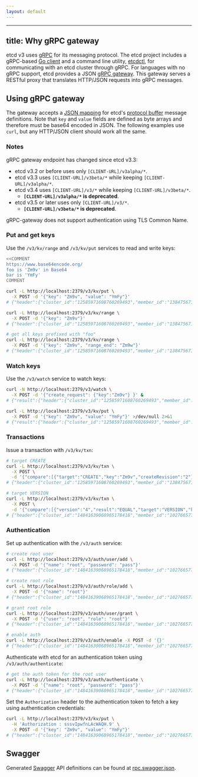 ```yaml
---
layout: default
---
```


---
title: Why gRPC gateway
---

etcd v3 uses [gRPC][grpc] for its messaging protocol. The etcd project includes a gRPC-based [Go client][go-client] and a command line utility, [etcdctl][etcdctl], for communicating with an etcd cluster through gRPC. For languages with no gRPC support, etcd provides a JSON [gRPC gateway][grpc-gateway]. This gateway serves a RESTful proxy that translates HTTP/JSON requests into gRPC messages.

## Using gRPC gateway

The gateway accepts a [JSON mapping][json-mapping] for etcd's [protocol buffer][api-ref] message definitions. Note that `key` and `value` fields are defined as byte arrays and therefore must be base64 encoded in JSON. The following examples use `curl`, but any HTTP/JSON client should work all the same.

### Notes

gRPC gateway endpoint has changed since etcd v3.3:

- etcd v3.2 or before uses only `[CLIENT-URL]/v3alpha/*`.
- etcd v3.3 uses `[CLIENT-URL]/v3beta/*` while keeping `[CLIENT-URL]/v3alpha/*`.
- etcd v3.4 uses `[CLIENT-URL]/v3/*` while keeping `[CLIENT-URL]/v3beta/*`.
  - **`[CLIENT-URL]/v3alpha/*` is deprecated**.
- etcd v3.5 or later uses only `[CLIENT-URL]/v3/*`.
  - **`[CLIENT-URL]/v3beta/*` is deprecated**.

gRPC-gateway does not support authentication using TLS Common Name.

### Put and get keys

Use the `/v3/kv/range` and `/v3/kv/put` services to read and write keys:

```bash
<<COMMENT
https://www.base64encode.org/
foo is 'Zm9v' in Base64
bar is 'YmFy'
COMMENT

curl -L http://localhost:2379/v3/kv/put \
  -X POST -d '{"key": "Zm9v", "value": "YmFy"}'
# {"header":{"cluster_id":"12585971608760269493","member_id":"13847567121247652255","revision":"2","raft_term":"3"}}

curl -L http://localhost:2379/v3/kv/range \
  -X POST -d '{"key": "Zm9v"}'
# {"header":{"cluster_id":"12585971608760269493","member_id":"13847567121247652255","revision":"2","raft_term":"3"},"kvs":[{"key":"Zm9v","create_revision":"2","mod_revision":"2","version":"1","value":"YmFy"}],"count":"1"}

# get all keys prefixed with "foo"
curl -L http://localhost:2379/v3/kv/range \
  -X POST -d '{"key": "Zm9v", "range_end": "Zm9w"}'
# {"header":{"cluster_id":"12585971608760269493","member_id":"13847567121247652255","revision":"2","raft_term":"3"},"kvs":[{"key":"Zm9v","create_revision":"2","mod_revision":"2","version":"1","value":"YmFy"}],"count":"1"}
```

### Watch keys

Use the `/v3/watch` service to watch keys:

```bash
curl -N http://localhost:2379/v3/watch \
  -X POST -d '{"create_request": {"key":"Zm9v"} }' &
# {"result":{"header":{"cluster_id":"12585971608760269493","member_id":"13847567121247652255","revision":"1","raft_term":"2"},"created":true}}

curl -L http://localhost:2379/v3/kv/put \
  -X POST -d '{"key": "Zm9v", "value": "YmFy"}' >/dev/null 2>&1
# {"result":{"header":{"cluster_id":"12585971608760269493","member_id":"13847567121247652255","revision":"2","raft_term":"2"},"events":[{"kv":{"key":"Zm9v","create_revision":"2","mod_revision":"2","version":"1","value":"YmFy"}}]}}
```

### Transactions

Issue a transaction with `/v3/kv/txn`:

```bash
# target CREATE
curl -L http://localhost:2379/v3/kv/txn \
  -X POST \
  -d '{"compare":[{"target":"CREATE","key":"Zm9v","createRevision":"2"}],"success":[{"requestPut":{"key":"Zm9v","value":"YmFy"}}]}'
# {"header":{"cluster_id":"12585971608760269493","member_id":"13847567121247652255","revision":"3","raft_term":"2"},"succeeded":true,"responses":[{"response_put":{"header":{"revision":"3"}}}]}
```

```bash
# target VERSION
curl -L http://localhost:2379/v3/kv/txn \
  -X POST \
  -d '{"compare":[{"version":"4","result":"EQUAL","target":"VERSION","key":"Zm9v"}],"success":[{"requestRange":{"key":"Zm9v"}}]}'
# {"header":{"cluster_id":"14841639068965178418","member_id":"10276657743932975437","revision":"6","raft_term":"3"},"succeeded":true,"responses":[{"response_range":{"header":{"revision":"6"},"kvs":[{"key":"Zm9v","create_revision":"2","mod_revision":"6","version":"4","value":"YmF6"}],"count":"1"}}]}
```

### Authentication

Set up authentication with the `/v3/auth` service:

```bash
# create root user
curl -L http://localhost:2379/v3/auth/user/add \
  -X POST -d '{"name": "root", "password": "pass"}'
# {"header":{"cluster_id":"14841639068965178418","member_id":"10276657743932975437","revision":"1","raft_term":"2"}}

# create root role
curl -L http://localhost:2379/v3/auth/role/add \
  -X POST -d '{"name": "root"}'
# {"header":{"cluster_id":"14841639068965178418","member_id":"10276657743932975437","revision":"1","raft_term":"2"}}

# grant root role
curl -L http://localhost:2379/v3/auth/user/grant \
  -X POST -d '{"user": "root", "role": "root"}'
# {"header":{"cluster_id":"14841639068965178418","member_id":"10276657743932975437","revision":"1","raft_term":"2"}}

# enable auth
curl -L http://localhost:2379/v3/auth/enable -X POST -d '{}'
# {"header":{"cluster_id":"14841639068965178418","member_id":"10276657743932975437","revision":"1","raft_term":"2"}}
```

Authenticate with etcd for an authentication token using `/v3/auth/authenticate`:

```bash
# get the auth token for the root user
curl -L http://localhost:2379/v3/auth/authenticate \
  -X POST -d '{"name": "root", "password": "pass"}'
# {"header":{"cluster_id":"14841639068965178418","member_id":"10276657743932975437","revision":"1","raft_term":"2"},"token":"sssvIpwfnLAcWAQH.9"}
```

Set the `Authorization` header to the authentication token to fetch a key using authentication credentials:

```bash
curl -L http://localhost:2379/v3/kv/put \
  -H 'Authorization : sssvIpwfnLAcWAQH.9' \
  -X POST -d '{"key": "Zm9v", "value": "YmFy"}'
# {"header":{"cluster_id":"14841639068965178418","member_id":"10276657743932975437","revision":"2","raft_term":"2"}}
```

## Swagger

Generated [Swagger][swagger] API definitions can be found at [rpc.swagger.json][swagger-doc].

[api-ref]: ./api_reference_v3.md
[go-client]: https://github.com/coreos/etcd/tree/master/clientv3
[etcdctl]: https://github.com/coreos/etcd/tree/master/etcdctl
[grpc]: https://www.grpc.io/
[grpc-gateway]: https://github.com/grpc-ecosystem/grpc-gateway
[json-mapping]: https://developers.google.com/protocol-buffers/docs/proto3#json
[swagger]: http://swagger.io/
[swagger-doc]: apispec/swagger/rpc.swagger.json
